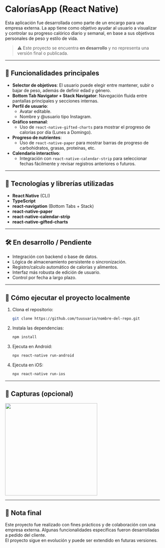# CaloríasApp (React Native)

Esta aplicación fue desarrollada como parte de un encargo para una empresa externa. La app tiene como objetivo ayudar al usuario a visualizar y controlar su progreso calórico diario y semanal, en base a sus objetivos personales de peso y estilo de vida.  

> ⚠️ Este proyecto se encuentra **en desarrollo** y no representa una versión final o publicada.

---

## 📱 Funcionalidades principales

- **Selector de objetivos**: El usuario puede elegir entre mantener, subir o bajar de peso, además de definir edad y género.
- **Bottom Tab Navigator + Stack Navigator**: Navegación fluida entre pantallas principales y secciones internas.
- **Perfil de usuario**:  
  - Avatar editable.  
  - Nombre y @usuario tipo Instagram.
- **Gráfico semanal**:  
  - Uso de `react-native-gifted-charts` para mostrar el progreso de calorías por día (Lunes a Domingo).
- **Progreso de nutrientes**:  
  - Uso de `react-native-paper` para mostrar barras de progreso de carbohidratos, grasas, proteínas, etc.
- **Calendario interactivo**:  
  - Integración con `react-native-calendar-strip` para seleccionar fechas fácilmente y revisar registros anteriores o futuros.

---

## 🧰 Tecnologías y librerías utilizadas

- **React Native** (CLI)
- **TypeScript**
- **react-navigation** (Bottom Tabs + Stack)
- **react-native-paper**
- **react-native-calendar-strip**
- **react-native-gifted-charts**

---

## 🛠️ En desarrollo / Pendiente

- Integración con backend o base de datos.
- Lógica de almacenamiento persistente o sincronización.
- Registro/calculo automático de calorías y alimentos.
- Interfaz más robusta de edición de usuario.
- Control por fecha a largo plazo.

---

## 🚀 Cómo ejecutar el proyecto localmente

1. Clona el repositorio:  
   ```bash
   git clone https://github.com/tuusuario/nombre-del-repo.git
   ```
2. Instala las dependencias:  
   ```bash
   npm install
   ```
3. Ejecuta en Android:  
   ```bash
   npx react-native run-android
   ```
4. Ejecuta en iOS:  
   ```bash
   npx react-native run-ios
   ```

---

## 📸 Capturas (opcional)

<img src="src/assets/screenshots/Screenshot_20250610_211551_fitApp.png" width="300" />

---

## 📌 Nota final

Este proyecto fue realizado con fines prácticos y de colaboración con una empresa externa. Algunas funcionalidades específicas fueron desarrolladas a pedido del cliente.  
El proyecto sigue en evolución y puede ser extendido en futuras versiones.
